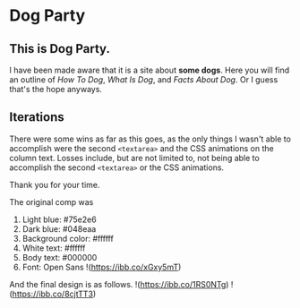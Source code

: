 # Dog Party

## This is Dog Party. 

I have been made aware that it is a site about **some dogs**. 
Here you will find an outline of *How To Dog*, *What Is Dog*, and *Facts About Dog*.
Or I guess that's the hope anyways. 

## Iterations

There were some wins as far as this goes, as the only things I wasn't able to accomplish were the second `<textarea>` and the CSS animations on the column text. 
Losses include, but are not limited to, not being able to accomplish the second `<textarea>` or the CSS animations. 

Thank you for your time. 

The original comp was
1. Light blue: #75e2e6
2. Dark blue: #048eaa
3. Background color: #ffffff
4. White text: #ffffff
5. Body text: #000000
6. Font: Open Sans
!(https://ibb.co/xGxy5mT)

And the final design is as follows.
!(https://ibb.co/1RS0NTg)
!(https://ibb.co/8cjtTT3)

